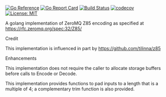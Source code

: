 [![Go Reference](https://pkg.go.dev/badge/github.com/nofeaturesonlybugs/z85.svg)](https://pkg.go.dev/github.com/nofeaturesonlybugs/z85)
[![Go Report Card](https://goreportcard.com/badge/github.com/nofeaturesonlybugs/z85)](https://goreportcard.com/report/github.com/nofeaturesonlybugs/z85)
[![Build Status](https://app.travis-ci.com/nofeaturesonlybugs/z85.svg?branch=master)](https://app.travis-ci.com/nofeaturesonlybugs/z85)
[![codecov](https://codecov.io/gh/nofeaturesonlybugs/z85/branch/master/graph/badge.svg)](https://codecov.io/gh/nofeaturesonlybugs/z85)
[![License: MIT](https://img.shields.io/badge/License-MIT-yellow.svg)](https://opensource.org/licenses/MIT)

A golang implementation of ZeroMQ Z85 encoding as specified at https://rfc.zeromq.org/spec:32/Z85/

Credit

This implementation is influenced in part by https://github.com/tilinna/z85

Enhancements

This implementation does not require the caller to allocate storage buffers before calls to Encode or Decode.

This implementation provides functions to pad inputs to a length that is a multiple of 4; a complementary trim function is also provided.

